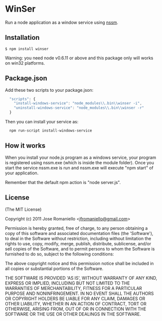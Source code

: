 
# WinSer

  Run a node application as a window service using [nssm](http://nssm.cc).

## Installation

    $ npm install winser

Warning: you need node v0.6.11 or above and this package only will works on win32 platforms.

## Package.json

Add these two scripts to your package.json:

```js
  "scripts": {
    "install-windows-service": "node_modules\\.bin\\winser -i",
    "uninstall-windows-service": "node_modules\\.bin\\winser -r"
  }
```

Then you can install your service as:

```bash
  npm run-script install-windows-service
```

## How it works

When you install your node.js program as a windows service, your program is registered using nssm.exe (which is inside the module folder). Once you start the service nssm.exe is run and nssm.exe will execute "npm start" of your application.

Remember that the default npm action is "node server.js".

## License 

(The MIT License)

Copyright (c) 2011 Jose Romaniello &lt;jfromaniello@gmail.com&gt;

Permission is hereby granted, free of charge, to any person obtaining
a copy of this software and associated documentation files (the
'Software'), to deal in the Software without restriction, including
without limitation the rights to use, copy, modify, merge, publish,
distribute, sublicense, and/or sell copies of the Software, and to
permit persons to whom the Software is furnished to do so, subject to
the following conditions:

The above copyright notice and this permission notice shall be
included in all copies or substantial portions of the Software.

THE SOFTWARE IS PROVIDED 'AS IS', WITHOUT WARRANTY OF ANY KIND,
EXPRESS OR IMPLIED, INCLUDING BUT NOT LIMITED TO THE WARRANTIES OF
MERCHANTABILITY, FITNESS FOR A PARTICULAR PURPOSE AND NONINFRINGEMENT.
IN NO EVENT SHALL THE AUTHORS OR COPYRIGHT HOLDERS BE LIABLE FOR ANY
CLAIM, DAMAGES OR OTHER LIABILITY, WHETHER IN AN ACTION OF CONTRACT,
TORT OR OTHERWISE, ARISING FROM, OUT OF OR IN CONNECTION WITH THE
SOFTWARE OR THE USE OR OTHER DEALINGS IN THE SOFTWARE.